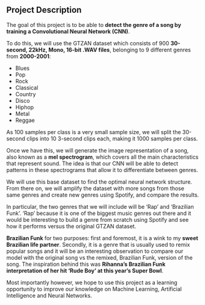 ## Project Description

The goal of this project is to be able to **detect the genre of a song by training a Convolutional Neural Network (CNN)**.

To do this, we will use the GTZAN dataset which consists of 900 **30-second, 22kHz, Mono, 16-bit .WAV files**, belonging to 9 different genres from **2000-2001**:



* Blues
* Pop
* Rock
* Classical
* Country
* Disco
* Hiphop
* Metal
* Reggae

As 100 samples per class is a very small sample size, we will split the 30-second clips into 10 3-second clips each, making it 1000 samples per class.

Once we have this, we will generate the image representation of a song, also known as a **mel spectrogram**, which covers all the main characteristics that represent sound. The idea is that our CNN will be able to detect patterns in these spectrograms that allow it to differentiate between genres.

We will use this base dataset to find the optimal neural network structure. From there on, we will amplify the dataset with more songs from those same genres and create new genres using Spotify, and compare the results.

In particular, the two genres that we will include will be ‘Rap’ and ‘Brazilian Funk’. ‘Rap’ because it is one of the biggest music genres out there and it would be interesting to build a genre from scratch using Spotify and see how it performs versus the original GTZAN dataset.

**Brazilian Funk** for two purposes: first and foremost, it is a wink to my **sweet Brazilian life partner**. Secondly, it is a genre that is usually used to remix popular songs and it will be an interesting observation to compare our model with the original song vs the remixed, Brazilian Funk, version of the song. The inspiration behind this was **Rihanna’s Brazilian Funk interpretation of her hit ‘Rude Boy’ at this year’s Super Bowl**.

Most importantly however, we hope to use this project as a learning opportunity to improve our knowledge on Machine Learning, Artificial Intelligence and Neural Networks.